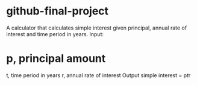 # github-final-project

A calculator that calculates simple interest given principal, annual rate of interest and time period in years.
Input:
  # p, principal amount
   t, time period in years
   r, annual rate of interest
Output
   simple interest = p*t*r
